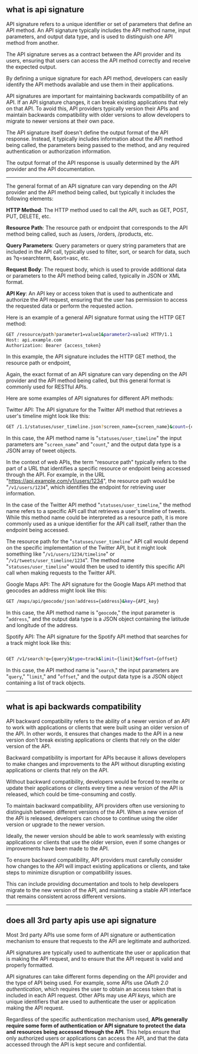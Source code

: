 ## what is api signature
API signature refers to a unique identifier or set of parameters that define an API method. An API signature typically includes the API method name, input parameters, and output data type, and is used to distinguish one API method from another.

The API signature serves as a contract between the API provider and its users, ensuring that users can access the API method correctly and receive the expected output.

By defining a unique signature for each API method, developers can easily identify the API methods available and use them in their applications.

API signatures are important for maintaining backwards compatibility of an API. If an API signature changes, it can break existing applications that rely on that API. To avoid this, API providers typically version their APIs and maintain backwards compatibility with older versions to allow developers to migrate to newer versions at their own pace.

The API signature itself doesn't define the output format of the API response. Instead, it typically includes information about the API method being called, the parameters being passed to the method, and any required authentication or authorization information.

The output format of the API response is usually determined by the API provider and the API documentation.

----------------------------------------------------------

The general format of an API signature can vary depending on the API provider and the API method being called, but typically it includes the following elements:

**HTTP Method**: The HTTP method used to call the API, such as GET, POST, PUT, DELETE, etc.

**Resource Path**: The resource path or endpoint that corresponds to the API method being called, such as /users, /orders, /products, etc.

**Query Parameters**: Query parameters or query string parameters that are included in the API call, typically used to filter, sort, or search for data, such as ?q=searchterm, &sort=asc, etc.

**Request Body**: The request body, which is used to provide additional data or parameters to the API method being called, typically in JSON or XML format.

**API Key**: An API key or access token that is used to authenticate and authorize the API request, ensuring that the user has permission to access the requested data or perform the requested action.

Here is an example of a general API signature format using the HTTP GET method:

```bash
GET /resource/path?parameter1=value1&parameter2=value2 HTTP/1.1
Host: api.example.com
Authorization: Bearer {access_token}
```
In this example, the API signature includes the HTTP GET method, the resource path or endpoint,

Again, the exact format of an API signature can vary depending on the API provider and the API method being called, but this general format is commonly used for RESTful APIs.

Here are some examples of API signatures for different API methods:

Twitter API: The API signature for the Twitter API method that retrieves a user's timeline might look like this:

```bash
GET /1.1/statuses/user_timeline.json?screen_name={screen_name}&count={count}
```
In this case, the API method name is "`statuses/user_timeline`" the input parameters are "`screen_name`" and "`count`," and the output data type is a JSON array of tweet objects.

In the context of web APIs, the term "resource path" typically refers to the part of a URL that identifies a specific resource or endpoint being accessed through the API. For example, in the URL "https://api.example.com/v1/users/1234", the resource path would be "`/v1/users/1234`", which identifies the endpoint for retrieving user information.

In the case of the Twitter API method "`statuses/user_timeline`," the method name refers to a specific API call that retrieves a user's timeline of tweets. While this method name could be interpreted as a resource path, it is more commonly used as a unique identifier for the API call itself, rather than the endpoint being accessed.

The resource path for the "`statuses/user_timeline`" API call would depend on the specific implementation of the Twitter API, but it might look something like "`/v1/users/1234/timeline`" or "`/v1/tweets/user_timeline/1234`". The method name "`statuses/user_timeline`" would then be used to identify this specific API call when making requests to the Twitter API.


Google Maps API: The API signature for the Google Maps API method that geocodes an address might look like this:

```bash
GET /maps/api/geocode/json?address={address}&key={API_key}
```
In this case, the API method name is "`geocode`," the input parameter is "`address`," and the output data type is a JSON object containing the latitude and longitude of the address.

Spotify API: The API signature for the Spotify API method that searches for a track might look like this:

```bash

GET /v1/search?q={query}&type=track&limit={limit}&offset={offset}
```
In this case, the API method name is "`search`," the input parameters are "`query`," "`limit`," and "`offset`," and the output data type is a JSON object containing a list of track objects.

-----------------------------------------------------------

## what is api backwards compatibility

API backward compatibility refers to the ability of a newer version of an API to work with applications or clients that were built using an older version of the API. In other words, it ensures that changes made to the API in a new version don't break existing applications or clients that rely on the older version of the API.

Backward compatibility is important for APIs because it allows developers to make changes and improvements to the API without disrupting existing applications or clients that rely on the API.

Without backward compatibility, developers would be forced to rewrite or update their applications or clients every time a new version of the API is released, which could be time-consuming and costly.

To maintain backward compatibility, API providers often use versioning to distinguish between different versions of the API. When a new version of the API is released, developers can choose to continue using the older version or upgrade to the newer version.

Ideally, the newer version should be able to work seamlessly with existing applications or clients that use the older version, even if some changes or improvements have been made to the API.

To ensure backward compatibility, API providers must carefully consider how changes to the API will impact existing applications or clients, and take steps to minimize disruption or compatibility issues.

This can include providing documentation and tools to help developers migrate to the new version of the API, and maintaining a stable API interface that remains consistent across different versions.

--------------------------------------

## does all 3rd party apis use api signature

Most 3rd party APIs use some form of API signature or authentication mechanism to ensure that requests to the API are legitimate and authorized. 

API signatures are typically used to authenticate the user or application that is making the API request, and to ensure that the API request is valid and properly formatted.

API signatures can take different forms depending on the API provider and the type of API being used. For example, some APIs use _OAuth 2.0 authentication_, which requires the user to obtain an access token that is included in each API request. Other APIs may use _API keys_, which are unique identifiers that are used to authenticate the user or application making the API request.

Regardless of the specific authentication mechanism used, **APIs generally require some form of authentication or API signature to protect the data and resources being accessed through the API**. This helps ensure that only authorized users or applications can access the API, and that the data accessed through the API is kept secure and confidential.
